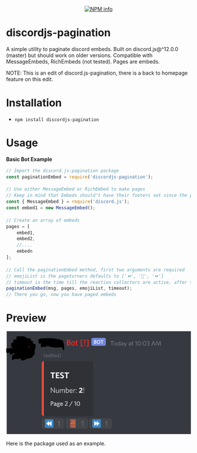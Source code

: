 <div align="center">
  <p>
    <a href="https://nodei.co/npm/discordjs-pagination
/"><img src="https://nodei.co/npm/discordjs-pagination.png?downloads=true&stars=true" alt="NPM info" /></a>
  </p>
</div>


# discordjs-pagination
A simple utility to paginate discord embeds. Built on discord.js@^12.0.0 (master) but should work on older versions. Compatible with MessageEmbeds, RichEmbeds (not tested). Pages are embeds.

NOTE: This is an edit of discord.js-pagination, there is a back to homepage feature on this edit.

# Installation
* `npm install discordjs-pagination`

# Usage
__Basic Bot Example__
```js
// Import the discord.js-pagination package
const paginationEmbed = require('discordjs-pagination');

// Use either MessageEmbed or RichEmbed to make pages
// Keep in mind that Embeds should't have their footers set since the pagination method sets page info there
const { MessageEmbed } = require('discord.js');
const embed1 = new MessageEmbed();

// Create an array of embeds
pages = [
	embed1,
	embed2,
	//....
	embedn
];

// Call the paginationEmbed method, first two arguments are required
// emojiList is the pageturners defaults to ['⏪', '🚪', '⏩']
// timeout is the time till the reaction collectors are active, after this you can't change pages (in ms), defaults to 120000
paginationEmbed(msg, pages, emojiList, timeout);
// There you go, now you have paged embeds
```
# Preview
![Demo](https://raw.githubusercontent.com/XoAlone/discordjs-pagination/master/example/demo.png)

Here is the package used as an example.